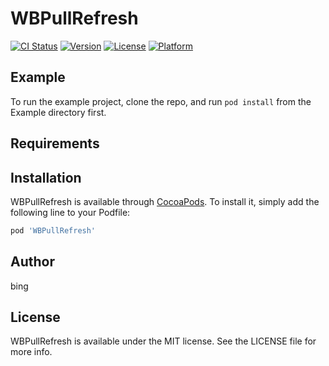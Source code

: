 # WBPullRefresh

[![CI Status](https://img.shields.io/travis/bing/WBPullRefresh.svg?style=flat)](https://travis-ci.org/bing/WBPullRefresh)
[![Version](https://img.shields.io/cocoapods/v/WBPullRefresh.svg?style=flat)](https://cocoapods.org/pods/WBPullRefresh)
[![License](https://img.shields.io/cocoapods/l/WBPullRefresh.svg?style=flat)](https://cocoapods.org/pods/WBPullRefresh)
[![Platform](https://img.shields.io/cocoapods/p/WBPullRefresh.svg?style=flat)](https://cocoapods.org/pods/WBPullRefresh)

## Example

To run the example project, clone the repo, and run `pod install` from the Example directory first.

## Requirements

## Installation

WBPullRefresh is available through [CocoaPods](https://cocoapods.org). To install
it, simply add the following line to your Podfile:

```ruby
pod 'WBPullRefresh'
```

## Author

bing

## License

WBPullRefresh is available under the MIT license. See the LICENSE file for more info.
